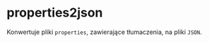 properties2json
===============

Konwertuje pliki `properties`, zawierające tłumaczenia, na pliki `JSON`.
